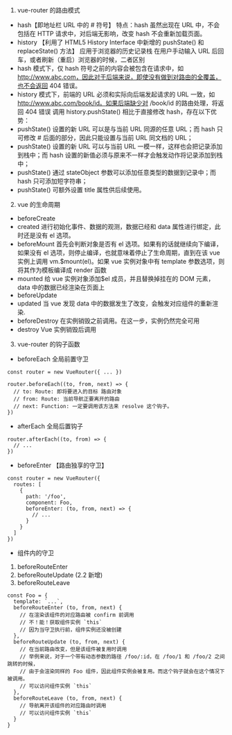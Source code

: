 1. vue-router 的路由模式

- hash【即地址栏 URL 中的 # 符号】
  特点：hash 虽然出现在 URL 中，不会包括在 HTTP 请求中，对后端无影响，改变 hash 不会重新加载页面。
- history 【利用了 HTML5 History Interface 中新增的 pushState() 和 replaceState() 方法】
  应用于浏览器的历史记录栈
  在用户手动输入 URL 后回车，或者刷新（重启）浏览器的时候，二者区别
- hash 模式下，仅 hash 符号之前的内容会被包含在请求中，如 http://www.abc.com，因此对于后端来说，即使没有做到对路由的全覆盖，也不会返回 404 错误。
- history 模式下，前端的 URL 必须和实际向后端发起请求的 URL 一致，如 http://www.abc.com/book/id。如果后端缺少对 /book/id 的路由处理，将返回 404 错误
  调用 history.pushState() 相比于直接修改 hash，存在以下优势：
- pushState() 设置的新 URL 可以是与当前 URL 同源的任意 URL；而 hash 只可修改 # 后面的部分，因此只能设置与当前 URL 同文档的 URL；
- pushState() 设置的新 URL 可以与当前 URL 一模一样，这样也会把记录添加到栈中；而 hash 设置的新值必须与原来不一样才会触发动作将记录添加到栈中；
- pushState() 通过 stateObject 参数可以添加任意类型的数据到记录中；而 hash 只可添加短字符串；
- pushState() 可额外设置 title 属性供后续使用。

2. vue 的生命周期

- beforeCreate
- created
  进行初始化事件、数据的观测，数据已经和 data 属性进行绑定，此时还是没有 el 选项。
- beforeMount
  首先会判断对象是否有 el 选项。如果有的话就继续向下编译，如果没有 el 选项，则停止编译，也就意味着停止了生命周期，直到在该 vue 实例上调用 vm.\$mount(el)。如果 vue 实例对象中有 template 参数选项，则将其作为模板编译成 render 函数
- mounted
  给 vue 实例对象添加\$el 成员，并且替换掉挂在的 DOM 元素，data 中的数据已经渲染在页面上
- beforeUpdate
- updated
  当 vue 发现 data 中的数据发生了改变，会触发对应组件的重新渲染.
- beforeDestroy
  在实例销毁之前调用。在这一步，实例仍然完全可用
- destroy
  Vue 实例销毁后调用

3. vue-router 的钩子函数

- beforeEach 全局前置守卫

```
const router = new VueRouter({ ... })

router.beforeEach((to, from, next) => {
  // to: Route: 即将要进入的目标 路由对象
  // from: Route: 当前导航正要离开的路由
  // next: Function: 一定要调用该方法来 resolve 这个钩子。
})
```

- afterEach 全局后置钩子

```
router.afterEach((to, from) => {
  // ...
})
```

- beforeEnter 【路由独享的守卫】

```
const router = new VueRouter({
  routes: [
    {
      path: '/foo',
      component: Foo,
      beforeEnter: (to, from, next) => {
        // ...
      }
    }
  ]
})
```

- 组件内的守卫

1. beforeRouteEnter
2. beforeRouteUpdate (2.2 新增)
3. beforeRouteLeave

```
const Foo = {
  template: `...`,
  beforeRouteEnter (to, from, next) {
    // 在渲染该组件的对应路由被 confirm 前调用
    // 不！能！获取组件实例 `this`
    // 因为当守卫执行前，组件实例还没被创建
  },
  beforeRouteUpdate (to, from, next) {
    // 在当前路由改变，但是该组件被复用时调用
    // 举例来说，对于一个带有动态参数的路径 /foo/:id，在 /foo/1 和 /foo/2 之间跳转的时候，
    // 由于会渲染同样的 Foo 组件，因此组件实例会被复用。而这个钩子就会在这个情况下被调用。
    // 可以访问组件实例 `this`
  },
  beforeRouteLeave (to, from, next) {
    // 导航离开该组件的对应路由时调用
    // 可以访问组件实例 `this`
  }
}
```

